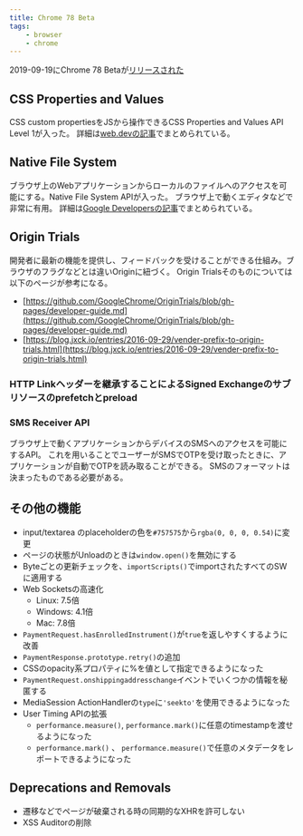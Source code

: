 ```yaml
---
title: Chrome 78 Beta
tags:
    - browser
    - chrome
---
```


2019-09-19にChrome 78 Betaが[リリースされた](https://blog.chromium.org/2019/09/chrome-78-beta-new-houdini-api-native.html)

## CSS Properties and Values
CSS custom propertiesをJSから操作できるCSS Properties and Values API Level 1が入った。
詳細は[web.devの記事](https://web.dev/css-props-and-vals/)でまとめられている。

## Native File System
ブラウザ上のWebアプリケーションからローカルのファイルへのアクセスを可能にする。Native File System APIが入った。
ブラウザ上で動くエディタなどで非常に有用。
詳細は[Google Developersの記事](https://developers.google.com/web/updates/2019/08/native-file-system)でまとめられている。

## Origin Trials
開発者に最新の機能を提供し、フィードバックを受けることができる仕組み。ブラウザのフラグなどとは違いOriginに紐づく。
Origin Trialsそのものについては以下のページが参考になる。
- [https://github.com/GoogleChrome/OriginTrials/blob/gh-pages/developer-guide.md](https://github.com/GoogleChrome/OriginTrials/blob/gh-pages/developer-guide.md)
- [https://blog.jxck.io/entries/2016-09-29/vender-prefix-to-origin-trials.html](https://blog.jxck.io/entries/2016-09-29/vender-prefix-to-origin-trials.html)

### HTTP Linkヘッダーを継承することによるSigned Exchangeのサブリソースのprefetchとpreload

### SMS Receiver API
ブラウザ上で動くアプリケーションからデバイスのSMSへのアクセスを可能にするAPI。
これを用いることでユーザーがSMSでOTPを受け取ったときに、アプリケーションが自動でOTPを読み取ることができる。
SMSのフォーマットは決まったものである必要がある。

## その他の機能
- input/textarea のplaceholderの色を`#757575`から`rgba(0, 0, 0, 0.54)`に変更
- ページの状態がUnloadのときは`window.open()`を無効にする
- Byteごとの更新チェックを、`importScripts()`でimportされたすべてのSWに適用する
- Web Socketsの高速化
    - Linux: 7.5倍
    - Windows: 4.1倍
    - Mac: 7.8倍
- `PaymentRequest.hasEnrolledInstrument()`が`true`を返しやすくするように改善
- `PaymentResponse.prototype.retry()`の追加
- CSSのopacity系プロパティに%を値として指定できるようになった
- `PaymentRequest.onshippingaddresschange`イベントでいくつかの情報を秘匿する
- MediaSession ActionHandlerの`type`に`'seekto'`を使用できるようになった
- User Timing APIの拡張
    - `performance.measure()`, `performance.mark()`に任意のtimestampを渡せるようになった
    - `performance.mark()` 、 `performance.measure()`で任意のメタデータをレポートできるようになった

## Deprecations and Removals
- 遷移などでページが破棄される時の同期的なXHRを許可しない
- XSS Auditorの削除

